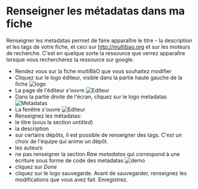 # Renseigner les métadatas dans ma fiche

Renseigner les metadatas permet de faire apparaître le titre - la description et les tags de votre fiche, et ceci sur http://multibao.org et sur les moteurs de recherche. C'est en quelque sorte la ressource que verrez apparaître lorsque vous rechercherez la ressource sur google.

* Rendez vous sur la fiche multiBàO que vous souhaitez modifier
* Cliquez sur le logo éditeur, visible dans la partie haute gauche de la fiche
![logo](https://framapic.org/tmnZlGFmc1PC/lPMGxuPbLWre.png)
* La page de l'éditeur s'ouvre
![Editeur](https://framapic.org/thaeU97VDYz8/oLkqSYW8HN8X.png)
* Dans la partie droite de l'écran, cliquez sur le logo metadatas
![Metadatas](https://framapic.org/4AqfD72RzuHL/3pyqF3qITQxr.png)
* La fenêtre s'ouvre
![Editeur](https://framapic.org/idQvpCrRcEi1/imeFuDU1d5gD.png)
* Renseignez les métadatas: 
 * le titre (sous la section *untitled*)
 * la description
 * sur certains dépôts, il est possible de renseigner des tags. C'est un choix de l'équipe qui anime un dépôt.
 * les auteurs
 * ne pas renseigner la section *Raw metadatas* qui correspond à une écriture sous forme de code des metadatas
 ![demo](https://framapic.org/K4elclp2J6Iu/AeIQ9lcv5Bt7.png)
 * cliquez sur *Done*
 * cliquez sur le logo sauvegarde. Avant de sauvegarder, renseignez les modifications que vous avez fait. Enregistrez.
